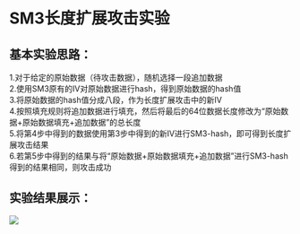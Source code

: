 # SM3长度扩展攻击实验
## 基本实验思路：
1.对于给定的原始数据（待攻击数据），随机选择一段追加数据<br>
2.使用SM3原有的IV对原始数据进行hash，得到原始数据的hash值<br>
3.将原始数据的hash值分成八段，作为长度扩展攻击中的新IV<br>
4.按照填充规则将追加数据进行填充，然后将最后的64位数据长度修改为“原始数据+原始数据填充+追加数据”的总长度<br>
5.将第4步中得到的数据使用第3步中得到的新IV进行SM3-hash，即可得到长度扩展攻击结果<br>
6.若第5步中得到的结果与将“原始数据+原始数据填充+追加数据”进行SM3-hash得到的结果相同，则攻击成功<br>
## 实验结果展示：
![](https://github.com/dry9rape/projects/raw/main/SM3_lenth_expand_attack/SM3长度扩展攻击结果.png) 
